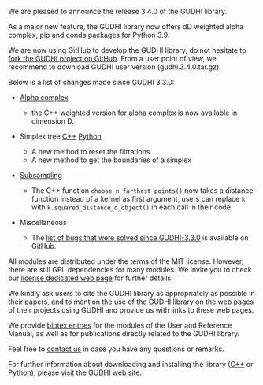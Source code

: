 We are pleased to announce the release 3.4.0 of the GUDHI library.

As a major new feature, the GUDHI library now offers dD weighted alpha complex, pip and conda packages for Python 3.9.

We are now using GitHub to develop the GUDHI library, do not hesitate to [fork the GUDHI project on GitHub](https://github.com/GUDHI/gudhi-devel). From a user point of view, we recommend to download GUDHI user version (gudhi.3.4.0.tar.gz).

Below is a list of changes made since GUDHI 3.3.0:

- [Alpha complex](https://gudhi.inria.fr/doc/latest/group__alpha__complex.html)
     - the C++ weighted version for alpha complex is now available in dimension D.

- Simplex tree [C++](https://gudhi.inria.fr/doc/latest/class_gudhi_1_1_simplex__tree.html) [Python](http://gudhi.gforge.inria.fr/python/latest/simplex_tree_ref.html)
     - A new method to reset the filtrations
     - A new method to get the boundaries of a simplex

- [Subsampling](https://gudhi.inria.fr/doc/latest/group__subsampling.html)
     - The C++ function `choose_n_farthest_points()` now takes a distance function instead of a kernel as first argument, users can replace `k` with `k.squared_distance_d_object()` in each call in their code.

- Miscellaneous
     - The [list of bugs that were solved since GUDHI-3.3.0](https://github.com/GUDHI/gudhi-devel/issues?q=label%3A3.4.0+is%3Aclosed) is available on GitHub.

All modules are distributed under the terms of the MIT license.
However, there are still GPL dependencies for many modules. We invite you to check our [license dedicated web page](https://gudhi.inria.fr/licensing/) for further details.

We kindly ask users to cite the GUDHI library as appropriately as possible in their papers, and to mention the use of the GUDHI library on the web pages of their projects using GUDHI and provide us with links to these web pages.

We provide [bibtex entries](https://gudhi.inria.fr/doc/latest/_citation.html) for the modules of the User and Reference Manual, as well as for publications directly related to the GUDHI library. 

Feel free to [contact us](https://gudhi.inria.fr/contact/) in case you have any questions or remarks.

For further information about downloading and installing the library ([C++](https://gudhi.inria.fr/doc/latest/installation.html) or [Python](https://gudhi.inria.fr/python/latest/installation.html)), please visit the [GUDHI web site](https://gudhi.inria.fr/).
